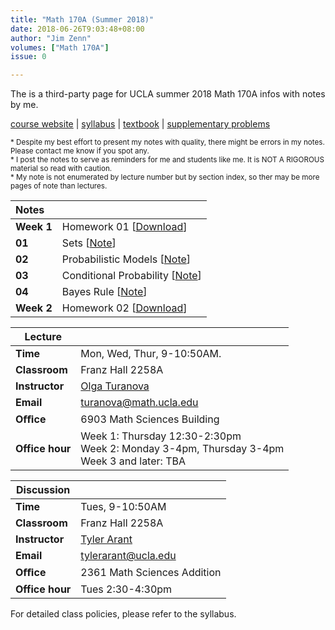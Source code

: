 ```yaml
---
title: "Math 170A (Summer 2018)"
date: 2018-06-26T9:03:48+08:00
author: "Jim Zenn"
volumes: ["Math 170A"]
issue: 0

---
```


The is a third-party page for UCLA summer 2018 Math 170A infos with notes by me.<br>

<!--more-->

[course website](https://ccle.ucla.edu/course/view/181A-MATH170A-1) | [syllabus](https://jimzenn.com/Math-170A/syllabus.pdf) | [textbook](http://a.co/czRN5na) | [supplementary problems](http://www.athenasc.com/prob-supp.html)

<small>\* Despite my best effort to present my notes with quality, there might be errors in my notes. Please contact me know if you spot any. <br>
\* I post the notes to serve as reminders for me and students like me. It is NOT A RIGOROUS material so read with caution.<br>
\* My note is not enumerated by lecture number but by section index, so ther may be more pages of note than lectures.</small>

| Notes       |                                                                |
|:-----------|:--------------------------------------------------------------|
| **Week 1**       | Homework 01  [[Download](/Math-170A/HW01.pdf)]           |
| **01**      | Sets  [[Note](/posts/math-170a-01/)]               |
| **02**      | Probabilistic Models  [[Note](/posts/math-170a-02/)]     |
| **03**      | Conditional Probability  [[Note](/posts/math-170a-03/)]  |
| **04**      | Bayes Rule  [[Note](/posts/math-170a-04/)]               |
| **Week 2**       | Homework 02  [[Download](/Math-170A/HW02.pdf)]           |

| Lecture|                                               |
|-------------|-----------------------------------------------|
| **Time**    | Mon, Wed, Thur, 9-10:50AM.    |
| **Classroom** | Franz Hall 2258A                              |
| **Instructor** | [Olga Turanova](http://www.math.ucla.edu/~turanova/) |
| **Email**   | [turanova@math.ucla.edu](mailto:turanova@math.ucla.edu) |
| **Oﬃce**   | 6903 Math Sciences Building                   |
| **Office hour** | Week 1: Thursday 12:30-2:30pm <br> Week 2: Monday 3-4pm, Thursday 3-4pm <br> Week 3 and later: TBA |

| Discussion|                                                      |
| --------------- | ---------------------------------------------------- |
| **Time**        | Tues, 9-10:50AM                                      |
| **Classroom**   | Franz Hall 2258A                                     |
| **Instructor**  | [Tyler Arant](http://www.math.ucla.edu/~tylerarant/) |
| **Email**       | [tylerarant@ucla.edu](mailto:tylerarant@ucla.edu)    |
| **Oﬃce**        | 2361 Math Sciences Addition                          |
| **Office hour** | Tues 2:30-4:30pm                                     |



For detailed class policies, please refer to the syllabus.